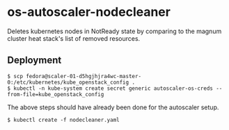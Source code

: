 # os-autoscaler-nodecleaner

Deletes kubernetes nodes in NotReady state by comparing to
the magnum cluster heat stack's list of removed resources.

## Deployment

```
$ scp fedora@scaler-01-d5hgjhjra4wc-master-0:/etc/kubernetes/kube_openstack_config .
$ kubectl -n kube-system create secret generic autoscaler-os-creds --from-file=kube_openstack_config
```

The above steps should have already been done for the autoscaler setup.

```
$ kubectl create -f nodecleaner.yaml
```
